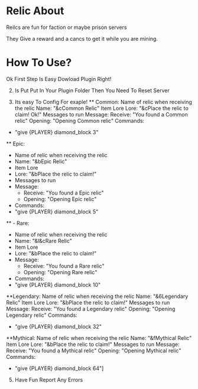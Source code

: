 # Relic About
Reilcs are fun for faction or maybe prison servers

They Give a reward and a cancs to get it while you are mining.
# How To Use?
Ok First Step Is Easy Dowload Plugin Right!

2) Is Put Put In Your Plugin Folder Then You Need To Reset Server

3) Its easy To Config For exaple!
** Common:
  Name of relic when receiving the relic
  Name: "&cCommon Relic"
  Item Lore
  Lore: "&cPlace the relic to claim! Ok!"
  Messages to run
  Message:
    Receive: "You found a Common relic"
    Opening: "Opening Common relic"
  Commands:
  - "give {PLAYER} diamond_block 3"

** Epic:
  - Name of relic when receiving the relic
  - Name: "&bEpic Relic"
  - Item Lore
  - Lore: "&bPlace the relic to claim!"
  - Messages to run
  - Message:
    - Receive: "You found a Epic relic"
    - Opening: "Opening Epic relic"
  - Commands:
  - "give {PLAYER} diamond_block 5"

** - Rare:
  - Name of relic when receiving the relic
  - Name: "&l&cRare Relic"
  - Item Lore
  - Lore: "&bPlace the relic to claim!"
  - Message:
    - Receive: "You found a Rare relic"
    - Opening: "Opening Rare relic"
  - Commands:
  - "give {PLAYER} diamond_block 10"

**Legendary:
  Name of relic when receiving the relic
  Name: "&6Legendary Relic"
  Item Lore
  Lore: "&bPlace the relic to claim!"
  Messages to run
  Message:
    Receive: "You found a Legendary relic"
    Opening: "Opening Legendary relic"
  Commands:
  - "give {PLAYER} diamond_block 32"

**Mythical:
  Name of relic when receiving the relic
  Name: "&fMythical Relic"
  Item Lore
  Lore: "&bPlace the relic to claim!"
  Messages to run
  Message:
    Receive: "You found a Mythical relic"
    Opening: "Opening Mythical relic"
  Commands:
  - "give {PLAYER} diamond_block 64"]


5) Have Fun Report Any Errors
